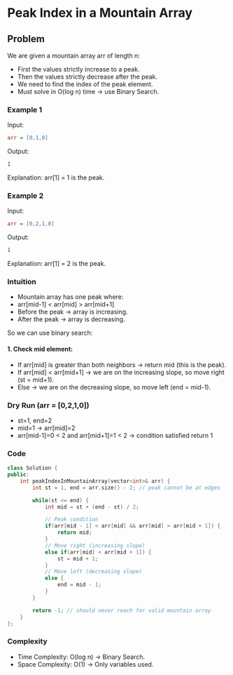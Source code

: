# Peak Index in a Mountain Array

## Problem
We are given a mountain array arr of length n:
- First the values strictly increase to a peak.
- Then the values strictly decrease after the peak.
- We need to find the index of the peak element.
- Must solve in O(log n) time → use Binary Search.

### Example 1
Input:
```ini
arr = [0,1,0]
```

Output:
```ini
1
```
Explanation: arr[1] = 1 is the peak.

### Example 2
Input:
```ini
arr = [0,2,1,0]
```

Output:
```ini
1
```
Explanation: arr[1] = 2 is the peak.

### Intuition
- Mountain array has one peak where:
- arr[mid-1] < arr[mid] > arr[mid+1]
- Before the peak → array is increasing.
- After the peak → array is decreasing.

So we can use binary search:

#### 1. Check mid element:

- If arr[mid] is greater than both neighbors → return mid (this is the peak).
- If arr[mid] < arr[mid+1] → we are on the increasing slope, so move right (st = mid+1).
- Else → we are on the decreasing slope, so move left (end = mid-1).

### Dry Run (arr = [0,2,1,0])
- st=1, end=2
- mid=1 → arr[mid]=2
- arr[mid-1]=0 < 2 and arr[mid+1]=1 < 2 → condition satisfied return 1

### Code
```cpp
class Solution {
public:
    int peakIndexInMountainArray(vector<int>& arr) {
        int st = 1, end = arr.size() - 2; // peak cannot be at edges

        while(st <= end) {
            int mid = st + (end - st) / 2;

            // Peak condition
            if(arr[mid - 1] < arr[mid] && arr[mid] > arr[mid + 1]) {
                return mid;
            }
            // Move right (increasing slope)
            else if(arr[mid] < arr[mid + 1]) {
                st = mid + 1;
            }
            // Move left (decreasing slope)
            else {
                end = mid - 1;
            }
        }

        return -1; // should never reach for valid mountain array
    }
};
```

### Complexity
- Time Complexity: O(log n) → Binary Search.
- Space Complexity: O(1) → Only variables used.
